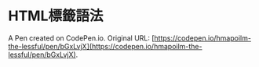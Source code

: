 # HTML標籤語法

A Pen created on CodePen.io. Original URL: [https://codepen.io/hmapoilm-the-lessful/pen/bGxLvjX](https://codepen.io/hmapoilm-the-lessful/pen/bGxLvjX).

